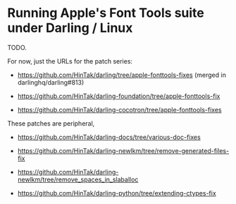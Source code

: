 # Running Apple's Font Tools suite under Darling / Linux

TODO.

For now, just the URLs for the patch series:

- https://github.com/HinTak/darling/tree/apple-fonttools-fixes (merged in darlinghq/darling#813)

- https://github.com/HinTak/darling-foundation/tree/apple-fonttools-fix

- https://github.com/HinTak/darling-cocotron/tree/apple-fonttools-fixes

These patches are peripheral, 

- https://github.com/HinTak/darling-docs/tree/various-doc-fixes

- https://github.com/HinTak/darling-newlkm/tree/remove-generated-files-fix

- https://github.com/HinTak/darling-newlkm/tree/remove_spaces_in_slaballoc

- https://github.com/HinTak/darling-python/tree/extending-ctypes-fix
